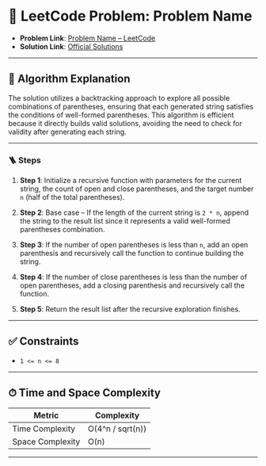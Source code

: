 # 🧩 LeetCode Problem: **Problem Name**

- **Problem Link**: [Problem Name – LeetCode](https://leetcode.com/problems/problem-name/)
- **Solution Link**: [Official Solutions](https://leetcode.com/problems/problem-name/solutions/)

---

## 🧠 Algorithm Explanation

The solution utilizes a backtracking approach to explore all possible combinations of parentheses, ensuring that each generated string satisfies the conditions of well-formed parentheses. This algorithm is efficient because it directly builds valid solutions, avoiding the need to check for validity after generating each string.

---

### 🪜 Steps

1. **Step 1**: Initialize a recursive function with parameters for the current string, the count of open and close parentheses, and the target number `n` (half of the total parentheses).

2. **Step 2**: Base case – If the length of the current string is `2 * n`, append the string to the result list since it represents a valid well-formed parentheses combination.

3. **Step 3**: If the number of open parentheses is less than `n`, add an open parenthesis and recursively call the function to continue building the string.

4. **Step 4**: If the number of close parentheses is less than the number of open parentheses, add a closing parenthesis and recursively call the function.

5. **Step 5**: Return the result list after the recursive exploration finishes.

---

## ✅ Constraints

- `1 <= n <= 8`

---

## ⏱ Time and Space Complexity

| Metric            | Complexity |
|-------------------|------------|
| Time Complexity   | O(4^n / sqrt(n)) |
| Space Complexity  | O(n)       |

---
